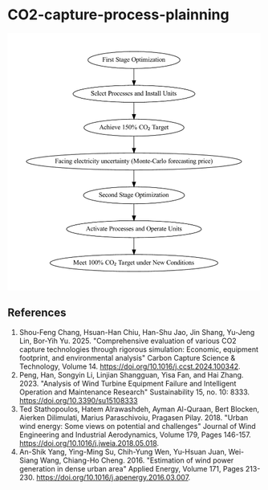 # CO2-capture-process-plainning


<img src='optimization_flowchart.pdf'>




## References
1. Shou-Feng Chang, Hsuan-Han Chiu, Han-Shu Jao, Jin Shang, Yu-Jeng Lin, Bor-Yih Yu. 2025. "Comprehensive evaluation of various CO2 capture technologies through rigorous simulation: Economic, equipment footprint, and environmental analysis" Carbon Capture Science & Technology, Volume 14. https://doi.org/10.1016/j.ccst.2024.100342.
2. Peng, Han, Songyin Li, Linjian Shangguan, Yisa Fan, and Hai Zhang. 2023. "Analysis of Wind Turbine Equipment Failure and Intelligent Operation and Maintenance Research" Sustainability 15, no. 10: 8333. https://doi.org/10.3390/su15108333
3. Ted Stathopoulos, Hatem Alrawashdeh, Ayman Al-Quraan, Bert Blocken, Aierken Dilimulati, Marius Paraschivoiu, Pragasen Pilay. 2018. "Urban wind energy: Some views on potential and challenges" Journal of Wind Engineering and Industrial Aerodynamics, Volume 179, Pages 146-157. https://doi.org/10.1016/j.jweia.2018.05.018.
4. An-Shik Yang, Ying-Ming Su, Chih-Yung Wen, Yu-Hsuan Juan, Wei-Siang Wang, Chiang-Ho Cheng. 2016. "Estimation of wind power generation in dense urban area" Applied Energy, Volume 171, Pages 213-230. https://doi.org/10.1016/j.apenergy.2016.03.007.